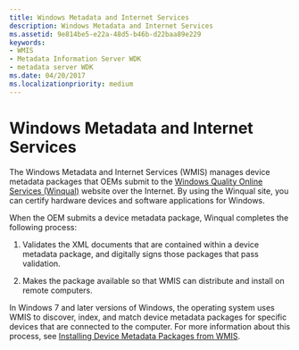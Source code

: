 ```yaml
---
title: Windows Metadata and Internet Services
description: Windows Metadata and Internet Services
ms.assetid: 9e814be5-e22a-48d5-b46b-d22baa89e229
keywords:
- WMIS
- Metadata Information Server WDK
- metadata server WDK
ms.date: 04/20/2017
ms.localizationpriority: medium
---
```


# Windows Metadata and Internet Services


The Windows Metadata and Internet Services (WMIS) manages device metadata packages that OEMs submit to the [Windows Quality Online Services (Winqual)](../dashboard/index.yml) website over the Internet. By using the Winqual site, you can certify hardware devices and software applications for Windows.

When the OEM submits a device metadata package, Winqual completes the following process:

1.  Validates the XML documents that are contained within a device metadata package, and digitally signs those packages that pass validation.

2.  Makes the package available so that WMIS can distribute and install on remote computers.

In Windows 7 and later versions of Windows, the operating system uses WMIS to discover, index, and match device metadata packages for specific devices that are connected to the computer. For more information about this process, see [Installing Device Metadata Packages from WMIS](installing-device-metadata-packages-from-wmis.md).

 

